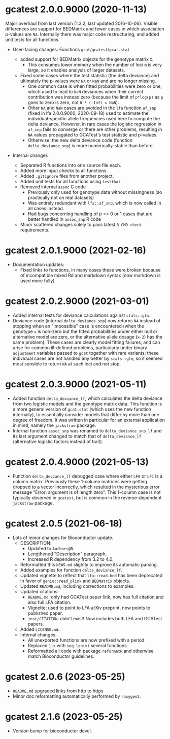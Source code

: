 # gcatest 2.0.0.9000 (2020-11-13)

Major overhaul from last version (1.3.2, last updated 2016-10-06).
Visible differences are support for BEDMatrix and fewer cases in which association p-values are `NA`.
Internally there was major code restructuring, and added unit tests for all functions.

- User-facing changes: Functions `gcat`/`gcatest`/`gcat.stat`
  - added support for BEDMatrix objects for the genotype matrix `X`.
    - This consumes lower memory when the number of loci `m` is very large, so it enables analysis of larger datasets.
  - Fixed some cases where the test statistic (the delta deviance) and ultimately the p-values were `NA` or `NaN` and are no longer missing.
    - One common case is when fitted probabilities were zero or one, which used to lead to `NaN` deviances when their correct contribution was instead zero (because the limit of `p*log(p)` as `p` goes to zero is zero, not `0 * (-Inf) = NaN`).
	- Other `NA` and `NaN` cases are avoided in the `lfa` function `af_snp` (fixed in lfa 2.0.0.9000, 2020-09-18) used to estimate the individual-specific allele frequencies used here to compute the delta deviance.
	  However, in rare cases the logistic regression in `af_snp` fails to converge or there are other problems, resulting in `NA` values propagated to GCATest's test statistic and p-values.
	- Otherwise, the new delta deviance code (function `delta_deviance_snp`) is more numerically-stable than before.

- Internal changes
  - Separated R functions into one source file each.
  - Added more input checks to all functions. 
  - Added `.gitignore` files from another project.
  - Added unit tests for all functions using `testthat`.
  - Removed internal `assoc` C code
    - Previously only used for genotype data without missingness (so practically not on real datasets)
    - Was entirely redundant with `lfa::af_snp`, which is now called in all cases instead.
	- Had bugs concerning handling of p == 0 or 1 cases that are better handled in `assoc_snp` R code
  - Minor scattered changes solely to pass latest `R CMD check` requirements.

# gcatest 2.0.1.9000 (2021-02-16)

* Documentation updates:
  - Fixed links to functions, in many cases these were broken because of incompatible mixed Rd and markdown syntax (now markdown is used more fully).

# gcatest 2.0.2.9000 (2021-03-01)

- Added internal tests for deviance calculations against `stats::glm`.
- Deviance code (internal `delta_deviance_snp`) now returns `NA` instead of stopping when an "impossible" case is encountered (when the genotype `x` is non-zero but the fitted probabilities under either null or alternative model are zero, or the alternative allele dosage (`x-2`) has the same problem).
  These cases are clearly model fitting failures, and can arise for common ill-defined problems, particularly under binary `adjustment` variables passed to `gcat` together with rare variants; these individual cases are not handled any better by `stats::glm`, so it seemed most sensible to return `NA` at such loci and not stop.

# gcatest 2.0.3.9000 (2021-05-11)

- Added function `delta_deviance_lf`, which calculates the delta deviance from two logistic models and the genotype matrix data.
  This function is a more general version of `gcat.stat` (which uses the new function internally), to essentially consider models that differ by more than one degree of freedom.
  It was written in particular for an external application in mind, namely the `jackstraw` package.
- Internal function `assoc_snp` was renamed to `delta_deviance_snp_lf` and its last argument changed to match that of `delta_deviance_lf` (alternative logistic factors instead of trait).

# gcatest 2.0.4.9000 (2021-05-13)

- Function `delta_deviance_lf` debugged case where either `LF0` or `LF1` is a column matrix.
  Previously these 1-column matrices were getting dropped to a vector incorrectly, which resulted in the mysterious error message "Error: argument is of length zero".
  This 1-column case is not typically observed in `gcatest`, but is common in the reverse-dependent `jackstraw` package.

# gcatest 2.0.5 (2021-06-18)

* Lots of minor changes for Bioconductor update.
  - DESCRIPTION:
    - Updated to `Authors@R`.
    - Lengthened "Description" paragraph.
    - Increased R dependency from 3.2 to 4.0.
  - Reformatted this `NEWS.md` slightly to improve its automatic parsing.
  - Added examples for function `delta_deviance_lf`.
  - Updated vignette to reflect that `lfa::read.bed` has been deprecated in favor of `genio::read_plink` and `BEDMatrix` objects.
  - Updated `README.md`, including corrections to examples.
  - Updated citations:
	- `README.md`: only had GCATest paper link, now has full citation and also full LFA citation.
    - Vignette: used to point to LFA arXiv preprint, now points to published paper.
	- `inst/CITATION`: didn't exist!  Now includes both LFA and GCATest papers.
  - Added `LICENSE.md`.
  - Internal changes:
    - All unexported functions are now prefixed with a period.
    - Replaced `1:x` with `seq_len(x)` several functions.
    - Reformatted all code with package `reformatR` and otherwise match Bioconductor guidelines.

# gcatest 2.0.6 (2023-05-25)

- `README.md` upgraded links from http to https
- Minor doc reformatting automatically performed by `roxygen2`.

# gcatest 2.1.6 (2023-05-25)

- Version bump for bioconductor devel.
